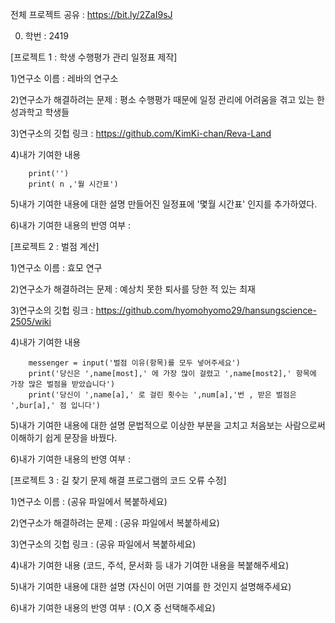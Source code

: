 전체 프로젝트 공유 : https://bit.ly/2ZaI9sJ




0. 학번 : 2419




[프로젝트 1 : 학생 수행평가 관리 일정표 제작]


1)연구소 이름 : 레바의 연구소


2)연구소가 해결하려는 문제 : 평소 수행평가 때문에 일정 관리에 어려움을 겪고 있는 한성과학고 학생들


3)연구소의 깃헙 링크 : https://github.com/KimKi-chan/Reva-Land


4)내가 기여한 내용

```
    print('')
    print( n ,'월 시간표')
```

5)내가 기여한 내용에 대한 설명
 만들어진 일정표에 '몇월 시간표' 인지를 추가하였다.


6)내가 기여한 내용의 반영 여부 : 



[프로젝트 2 : 벌점 계산]


1)연구소 이름 : 효모 연구


2)연구소가 해결하려는 문제 : 예상치 못한 퇴사를 당한 적 있는 최재


3)연구소의 깃헙 링크 : https://github.com/hyomohyomo29/hansungscience-2505/wiki


4)내가 기여한 내용

```
    messenger = input('벌점 이유(항목)를 모두 넣어주세요')
    print('당신은 ',name[most],' 에 가장 많이 걸렸고 ',name[most2],' 항목에 가장 많은 벌점을 받았습니다')
    print('당신이 ',name[a],' 로 걸린 횟수는 ',num[a],'번 , 받은 벌점은 ',bur[a],' 점 입니다')
```



5)내가 기여한 내용에 대한 설명
 문법적으로 이상한 부분을 고치고 처음보는 사람으로써 이해하기 쉽게 문장을 바꿨다.


6)내가 기여한 내용의 반영 여부 : 



[프로젝트 3 : 길 찾기 문제 해결 프로그램의 코드 오류 수정]


1)연구소 이름 : (공유 파일에서 복붙하세요)


2)연구소가 해결하려는 문제 : (공유 파일에서 복붙하세요)


3)연구소의 깃헙 링크 : (공유 파일에서 복붙하세요)


4)내가 기여한 내용
(코드, 주석, 문서화 등 내가 기여한 내용을 복붙해주세요)


5)내가 기여한 내용에 대한 설명
(자신이 어떤 기여를 한 것인지 설명해주세요)


6)내가 기여한 내용의 반영 여부 : (O,X 중 선택해주세요)
